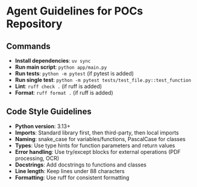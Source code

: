 # Agent Guidelines for POCs Repository

## Commands
- **Install dependencies**: `uv sync`
- **Run main script**: `python app/main.py`
- **Run tests**: `python -m pytest` (if pytest is added)
- **Run single test**: `python -m pytest tests/test_file.py::test_function`
- **Lint**: `ruff check .` (if ruff is added)
- **Format**: `ruff format .` (if ruff is added)

## Code Style Guidelines
- **Python version**: 3.13+
- **Imports**: Standard library first, then third-party, then local imports
- **Naming**: snake_case for variables/functions, PascalCase for classes
- **Types**: Use type hints for function parameters and return values
- **Error handling**: Use try/except blocks for external operations (PDF processing, OCR)
- **Docstrings**: Add docstrings to functions and classes
- **Line length**: Keep lines under 88 characters
- **Formatting**: Use ruff for consistent formatting